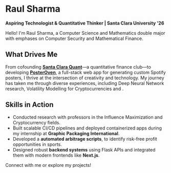 # Raul Sharma

**Aspiring Technologist & Quantitative Thinker | Santa Clara University '26**

Hello! I'm Raul Sharma, a Computer Science and Mathematics double major with emphases on Computer Security and Mathematical Finance. 

## What Drives Me

From cofounding [**Santa Clara Quant**](https://www.santaclaraquant.com)—a quantitative finance club—to developing [**PosterOven**](https://posteroven.vercel.app), a full-stack web app for generating custom Spotify posters, I thrive at the intersection of creativity and technology. My journey has taken me through diverse experiences, including Deep Neural Network research, Volatility Modelling for Cryptocurrencies and .

## Skills in Action

- Conducted research with professors in the Influence Maximization and Cryptocurrency fields.
- Built scalable CI/CD pipelines and deployed containerized apps during my internship at **Graphic Packaging International**.
- Developed a **automated arbitrage scripts**, to identify risk-free profit opportunities in sports.
- Designed robust **backend systems** using Flask APIs and integrated them with modern frontends like **Next.js**.
  
Connect with me or explore my projects!

<!--
**raulsharma21/raulsharma21** is a ✨ _special_ ✨ repository because its `README.md` (this file) appears on your GitHub profile.

Here are some ideas to get you started:

- 🔭 I’m currently working on ...
- 🌱 I’m currently learning ...
- 👯 I’m looking to collaborate on ...
- 🤔 I’m looking for help with ...
- 💬 Ask me about ...
- 📫 How to reach me: ...
- 😄 Pronouns: ...
- ⚡ Fun fact: ...
-->
